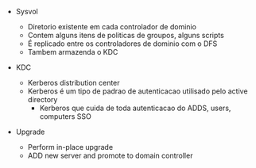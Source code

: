 * Sysvol
  * Diretorio existente em cada controlador de dominio
  * Contem alguns itens de politicas de groupos, alguns scripts
  * É replicado entre os controladores de dominio com o DFS
  * Tambem armazenda o KDC
 
* KDC
  * Kerberos distribution center
  * Kerberos é um tipo de padrao de autenticacao utilisado pelo active directory
    * Kerberos que cuida de toda autenticacao do ADDS, users, computers SSO  

* Upgrade
  * Perform in-place upgrade
  * ADD new server and promote to domain controller
